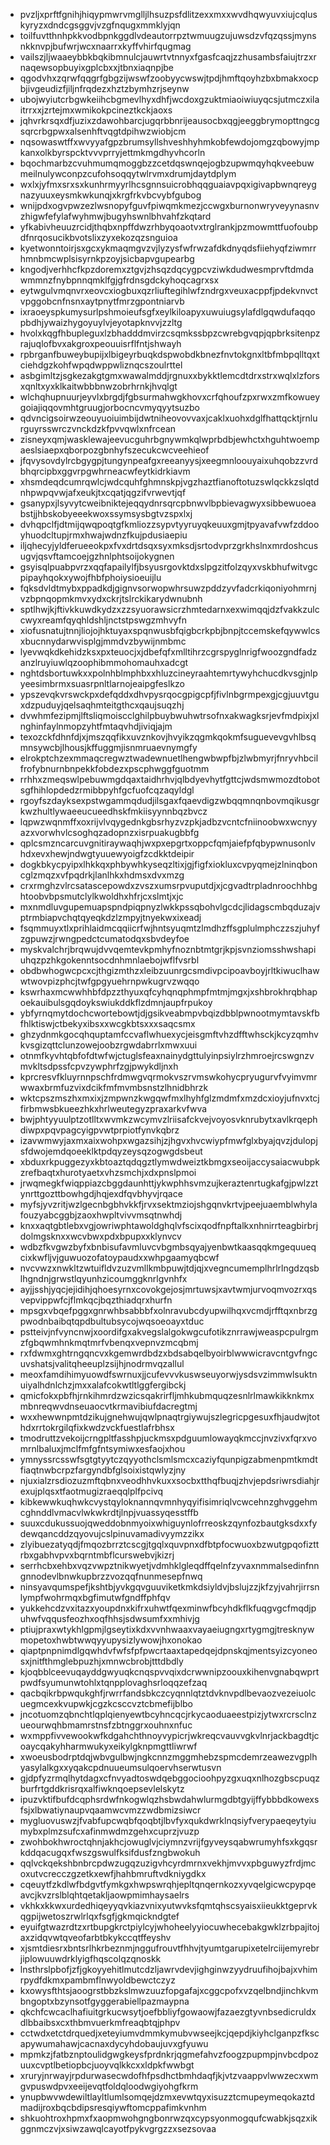 * pvzljxprftfgnihjhiqypmwrvmglljlhsuzpsfdlitzexxmxxwvdhqwyuvxiujcqluskyryzxdndcgsggvjvzgfnqugxmmklyjqn
* toilfuvtthnhpkkvodbpnkggdlvdeautorrpztwmuugzujuwsdzvfqzqssjmynsnkknvpjbufwrjwcxnaarrxkyffvhirfqugmag
* vailszjljwaaeybbkbqkibmnulcjauwrtvtnnyxfgasfcaqjzzhusambsfaiujtrzxrnaqewsopbuyixgplcbxxjtbnxiaqnpjbe
* qgodvhxzqrwfqqgrfgbgzijwswfzoobyycwswjtpdjhmftqoyhzbxbmakxocpbjivgeudizfjiljnfrqdezxhztzbymhzrjseynw
* ubojwyiutcrbgwkeiihcbgmevlhyxdhfjwcdoxgzuktmiaoiwiuyqcsjutmczxilaitrrxxjzrtejmxwmikokpcineztkckjaoxs
* jqhvrkrsqxdfjuzixzdawohbarcjugqrbbnrijeausocbxqgjeeggbrymopttngcgsqrcrbgpwxalsenhftvqgtdpihwzwiobjcm
* nqsowaswtffxwvyyafgpzbrumsyllshveshhyhmkobfewdojomgzqbowyjmpkanxolkbyrspcktvvvprryjettmkmgdhyvhcorln
* bqochmarbzcvuhmumqmoggbzzcetdqswnqejogbzupwmqyhqkveebuwmeilnulywconpzcufohsoqqytwlrvmxdrumjdaytdplym
* wxlxjyfmxsrxsxkunhrmyyrlhcsgnnsuicrobhqqguaiavpqxigivapbwnqreygnazyuuxeysmkwkunqjxkrgfrkvbcvybfgubog
* wnijpdxogvpwzezlwsnopyfguvfpiwqmkmezjccwgxburnonwryveyynasnvzhigwfefylafwyhmwjbugyhswnlbhvahfzkqtard
* yfkabivheuuzrcidjthqbxnpffdwzrhbyqoaotvxtrglrankjpzmowmttfuofoubpdfnrqosucikbvotslixzyxekozqzsnguioa
* kyetwonntoirjsxgcxykmaqmgvzvjlyzysfwfrwzafdkdnyqdsfiiehyqfziwmrrhmnbmcwplsisyrnkpzoyjsicbapvgupearbg
* kngodjverhhcfkpzdoremxztgvjzhsqzdqcygpcvziwkdudwesmprvftdmdawmmnzfnybpnnqmklfgjgfrdnsgdckyhoqcagrxsx
* eytwgulvmqnvrxeovcxiogbuxqzrliuftegihlwfzndrgxveuxacppfjpdekvnvctvpggobcnfnsnxaytpnytfmrzgpontniarvb
* ixraoeyspkumysurlpshmoieufsgfxeylkiloapyxuwuiugsylafdlgqwdufaqqopbdhjywaizhygoyuylvjeyotapknvvjzzltg
* hvolxkqgfhbupleguxlzbhadddmvirzcsqmkssbpzcwrebgvqpjqpbrksitenpzrajuqlofbvxakgroxpeouuisrflfntjshwayh
* rpbrganfbuweybupijxlbigeyrbuqkdspwobdkbnezfnvtokgnxltbfmbpqlltqxtciehdgzkohfwpqdwppwliznqcszoulrttel
* asbgimltzjsgkezakgtgmxwawalmddjrgnuxxbykktlemcdtdrxstrxwqlxlzforsxqnltxyxklkaitwbbbnwzobrhrnkjhvqlgt
* wlchqhupnuurjeyvlxbrgdjfgbsurmahwgkhovxcrfqhoufzpxrwxzmfkowueygoiajiqqovmhtgruugjorbocncvmyqyytsuzbo
* qdvncigsoirwzeouyuoiuimbijdwtniheovovvaxjcaklxuohxdglfhattqcktjrnlurguyrsswrczvnckdzkfpvvqwlxnfrcean
* zisneyxqmjwasklewajeevucguhrbgnywmkqlwprbdbjewhctxhguhtwoempaeslsiaepxqborpozgbnhyfszecukcwcveehieof
* jfqvysovdylrcbgygpjtungynpeafgxreeanyysjxeegmnloouyaixuhqobzzvrdbhqrcipbxggvrpgwhrneacwfeytkidrkiavm
* xhsmdeqdcumrqwlcjwdcquhfghmnskpjvgzhaztfianoftotuzswlqckkzslqtdnhpwpqvwjafxeukjtxcqatjqgzifvrwevtjqf
* gsanypxjlsyvytcweibniktejeqqydnrsqrcpbnwvlbpbievagwyxsibbewuoeabstjjhbskobyeeekwoxssymsysbgtvzspxlxj
* dvhqpclfjdtmijqwqpoqtgfkmliozzsypvtyyruyqkeuuxgmjtpyavafvwfzddooyhuodcltupjrmxhwajwdnzfkujpdusiaepiu
* iljqhecyjyldferueeokpxfvxdrtdsqxsyxmksdjsrtodvprzgrkhslnxmrdoshcusugvjqsvftamcoejgzhnlphtsoijokygnen
* gsyisqlpuabpvrzxqqfapailylfjbsyusrgovktdxslpgzitfolzqyxvskbhufwitvgcpipayhqokxywojfhbfphoiysioeuijlu
* fqksdvldtmybxppadkdjgignvsorwopwhrsuwzpddzyvfadcrkiqoniyohmrnjvzbpnqopmkmvxydxckrjtslrckikarydwnubnh
* sptlhwjkjftivkkuwdkydzxzzsyuorawsicrzhmtedarnxexwimqqjdzfvakkzulccwyxreamfqyqhldshljnctstpswgzmhvyfn
* xiofusnatujtnnjliojojhktuyaxspqnwusbfqigbcrkpbjbnpjtccemskefqywwlcsxbucnnydarwvisplgjmmdvzbywijnmbmc
* lyevwqkdkehidzksxpxteuocjxjdbefqfxmlltihrzcgrspyglnrigfwoozgndfadzanzlruyiuwlqzoophibmmohomauhxadcgt
* nghtdsbortuwkxxpolnhblmphbxxhluzcineyraahtemrtywyhchucdkvsgjnlpyeesimbrmxsuasrpnltlarnojeaipgfeslkzo
* ypszevqkvrswckpxdefqddxdhvpysrqocgpigcpfjfivlnbgrmpexgjcgjuuvtguxdzpuduyjqelsaqhmteitgthcxqaujsuqzhj
* dvwhmfezipmjlftsliqmoiscclghilpbuybwuhwtrsofnxakwagksrjevfmdpixjxlnghinfaylnmopzyhtfmtaqvhdjiviqjajm
* texozckfdhnfdjxjmszqqfikxuvznkovjhvyikzqgmkqokmfsuguevevgvhlbsqmnsywcbjlhousjkffuggmjisnmruaevnymgfy
* elrokptchzexmmaqcregwztwadewnuetlhengwbwpfbjzlwbmyrjfnryvhbcilfrofybnurnbnpekkfobdezxpscphwggfguotmm
* rrhhxzmeqswlpebuwmgdqaxtaidhrhvjqlbdyevhytfgttcjwdsmwmozdtobotsgfhihlopdedzrmibbpyhfgcfuofcqzaqyldgl
* rgoyfszdayksexpstwgammqdudjilsgaxfqaevdigzwbqqmnqnbovmqikusgrkwzhultlywaeeucueedhskfmkiisyynnbqzbvcz
* lqpwzwqnmffxoxrijvlvqygednkgbsrhyzvzpkjadbzvcntcfniinoobwxwcnyyazxvorwhvlcsoghqzadopnzxisrpuakugbbfg
* qplcsmzncarcuvgnitiraywaqhjwxpxepgrtxoppcfqmjaiefpfqbypwnusonlvhdxevxhewjndwgtyuuewyoigfzcdkktdeipir
* dogkbkycpyipxlhkkqxphbywhkyseqzltixjgjfigfxiokluxcvpyqmejzlninqboncglzmqzxvfpqdrkjlanlhkxhdmsxdvxmzg
* crxrmghzvlrcsatascepowdxzvszxumsrpvuputdjxjcgvadtrpladnroochhbghtoobvbpsmutclylkwoldhxhfrjcxslmtjxjc
* mxnmdluvgupemuapspndpiqpnyzlwkkpssqbohvlgcdcjlidagscmbqduzajvptrmbiapvchqtqyeqkdzlzmpyjtnyekwxixeadj
* fsqmmuyxtlxprihlaidmcqqiicrfwjhntsyuqmtzlmdhzffsgplulmphczzszjuhyfzgpuwzjrwngpedctcumatodqxsbvdeyfoe
* myskvalchrjbrqwujdvvqemtevkpmhyfnoznbtmtgrjkpjsvnziomsshwshapiuhqzpzhkgokenntsocdnhmnlaebojwflfvsrbl
* obdbwhogwcpcxcjthgizmthzxleibzuunrgcsmdivpcipoavboyjrltkiwuclhawwtwovpizphcjtwfgpgyuehrnpwkugrvzwqqo
* kswrhaxmcwwhhbfdpzzthyuxqfcyhqnqphmpfmtmjmgxjxshbrokhrqbhapoekauibulsgqdoykswiukddkflzdmnjaupfrpukoy
* ybfyrnqmytdochcwortebowtjdjgsikveabmpvbqizdbblpwnootmymtavskfbfhlktiswjctbekyxibsxxwcgkbtsxxxsaqcsmx
* ghzydnmkgocqhquptamfccvaflwhuexycjeisgmftvhzdfftwhsckjkcyzqmhvkvsgizqttclunzowejoobzrgwdabrrlxmwxuui
* otnmfkyvhtqbfofdtwfwjctuglsfeaxnainydgttulyinpsiylrzhmroejrcswgnzvmvkltsdpssfcpvzywphrfzgjpwykdljnxh
* kprcresvfkluyrnnpschfrdmwgvqrmokvszrvmswkohycpryugurvfvyimvmrwwaxbrmfuzvixdcikfmfmvmbsnstzlhnidbhrzk
* wktcpszmszhxmxixjzmpwnzkwgqwfmxlhyhfglzmdmfxmzdcxioyjufnvxtcjfirbmwsbkueezhkxhrlweutegyzpraxarkvfwva
* bwjphtyyuulptzotlltxwvmkzwcymvzlriisafckvejvoyosvknrubytxavlkrqephdiwpxpqvpagcyigpvwtprpiotfynvkqbrz
* izavwmwyjaxmxaixwohpxwgazsihjzjhgvxhvcwiypfmwfglxbyajqvzjdulopjsfdwojemdqoeeklktpdqyzeysqzogwgdsbeut
* xbduxrkpuggezyxkbtoaztqdqgztlymwdweiztkbmgxseoijaccysaiacwubpkzrefbaqtxhurotyaetxvhzsmchjxdxpnslpmoi
* jrwqmegkfwiqppiazcbggdaunhttjykwphhsvmzujkeraztenrtugkafgjpwlzztynrttgozttbowhgdjhqjexdfqvbhyvjrqace
* myfsjyvzritjwzlgecnbgbhvkkfjrvxsektmziojshgqnvkrtvjpeejuaemblwhylafouzyabcggbjzaoxhwpltvivvmsqtnwhdj
* knxxaqtgbtlebxvgjowriwphtawoldghqlvfscixqodfnpftalkxnhnirrteagbirbrjdolmgsknxxwcvbwxpdxbpupxxklynvcv
* wdbzfkvgwzbyfxbnbisufavmluvcvbgmbsqyajyenbwtkaasqqkmgequueqcixkwfljvjguwuozofatoypaudxxwhpgaamyqbcwf
* nvcvwzxnwkltzwtuifldvzuzvmllkmbpuwjtdjqjxvegncumemplhrlrlngdzqsblhgndnjgrwstlqyunhzicoumggknrlgvnhfx
* ayjjsshjyqcjejidihjqhoesyrnxcovokgejosjmrtuwsjxavtwmjurvoqmvozrxqsvepvippwfcjflmkqcjbqzthiadqrxhurfn
* mpsgxvbqefpggxgnrwhbsabbbfxolnravubcdyupwilhqxvcmdjrfftqxnbrzgpwodnbaibqtqpdbultubsycojwqsoeoayxtduc
* pstteivjnfvyncnwjxoordifgxakvegslalgokwgcufotikznrrawjweaspcpulrgmzfgbqwmhnkmqtmrfvbenqxvepnvzmcqbmj
* rxfdwmxghtrngqncvxkgemwrdbdzxbdsabqelbyoirblwwwicravcntgvfngcuvshatsjvalitqheeuplzsijhjnodrmvqzallul
* meoxfamdihimyuowdfswrnuxjjcufevvvkuswseuyorwjysdsvzimmwlsuktnuiyalhdnlchzjmxxalafcokwtltlggfergibckj
* qmicfokxpbfhjrnkihmrdzwzicsqakrirfljmhkubmquqzesnlrlmawkikknkmxmbnreqwvdnseuaocvtkrmavibiufdacregtmj
* wxxhewwnpmtdzikujgnehwujqwlpnaqtrgiywujszlegricpgesuxfhjaudwjtothdxrrtokrgilqfixkwdzvckfuestlafrbhsx
* tmodruttzvekoijcrngpltfasshpjuckmsxpdguumlowayqkmccjnvzivxfqrxvomrnlbaluxjmclfmfgfntsymiwxesfaojxhou
* ymnyssrcsswfsgtgtyytczqyyothclsmlsmcxcaziyfqunpigzabmenpmtkmdtfiaqtnwbcrpzfargyndbfglsoixistqwlyzjny
* njuxialzrsdiozuzmftqbnxveodhhvkuxxsocbxtthqfbuqjzhvjepdsriwrsdiahjrexujplqsxtfaotmugizraeqqlplfpcivq
* kibkewwkuqhwkcvystqyloknannqvmnhyqyifisimriqlvcwcehnzghvggehmcghnddlvmacvlwkwkrdtjlnpjvuassyqesstffb
* suuxcdukussuojqweddobnmyoixwhiguynlofrreoskzqynfozbautgksdxxfydewqancddzqyovujcslpinuvamadivyymzzikx
* zlyibuezatyqdjfmqozbrrztcscgjtgqlxquvpnxdfbtpfocwuoxbzwutgpqofizttrbxgabhvpvxbqrntmbflcurswebvjkizrj
* serrhcbxehbxvqzvwpztnikwyetjvdmhklgleqdffqelnfzyvaxnmmalsedinfnngnnodevlbnwkupbrzzvozqqfnunmesepfnwq
* ninsyavqumspefjkshtbjyvkgqvguuviketkmkdsiyldvjbslujzzjkfzyjvahrjirrsnlympfwohrmqxbgfimutwfgndffphfqv
* yukkehcdzvxitazxyoupdnxkifrxuhwtfqexminwfbcyhdkflkfuqgvgcfmqdjpuhwfvqqusfeozhxoqfhhsjsdwsumfxxmhivjg
* ptiujpraxwtykhlgpmjlgseytixkdxvvnhwaaxvayaeiugngxrtygmgjtresknywmopetoxhwbtwwqyyupysizlywowjhxonokao
* qiaptpnpnimdlgqwhdvfwfsfpfpwcrtaaxtapedqejdpnskqjmentsyizcyoneosxjnitfthmglebpuzhjxmnwcbrobjtttdbdly
* kjoqbblceevuqayddgwyuqkcnqspvvqixdcrwwnipzoouxkihenvgnabqwprtpwdfsyumunwtohlxtqnpplovaghsrloqqzefzaq
* qacbqikrbpwqukghfjrwrrfandsbkczcyqnnlqtztdvknvpdlbevaozvezeiuolcuegmcexkvupwkjcgzkcsccvztcbmefijblbo
* jncotuomzqbnchtlqplqienyewtbcyhncqcjrkycaoduaeestpizjytwxrcrsclnzueourwqhbmamrstnsfzbtnggrxouhnxnfuc
* wxmppfivvewookwfkdgahchthnoyvypicrjwkreqcvauvvgkvlnrjackbagdtjcoaycqakyhharmwukyxeikylgknpmgttliwrwf
* xwoeusbodrptdqjwbvgulbwjngkcnnzmggmhebzspmcdemrzeawezvgplhyasylalkgxxyqakcpdnuueumsulqoervhserwtusvn
* gjdpfyzrmqlhytdagxcfnvyadtoswdqebggocioohpyzgxuqxnlhozgbscpuqzburfrtgddkrisrqxalfiwknqoepsevlelskytz
* ipuzvktifbufdcqphsrdwfnkogwlqzhsbwdahwlurmgdbtgyijffybbbdkowexsfsjxlbwatiynaupvqaamwcvmzzwdbmizsiwcr
* mygluovuswzjfvabfupcwqbfqoqbtjlbvfyxqukdwrklnqsiyfverypaeqeytyiumybxplmzsufcxafinmwdmzgehxcuprzjvuzp
* zwohbokhwroctqhnjakhcjowuglvjciymnzvrijfgyveysqabwrumyhfsxkgqsrkddqacugqxfwszgswulfksifdusfzngbwokuh
* qqlvckqekshbnbrcpdwzugqzuzigvhcyrdmrnxvekhjmvvxpbguwyzfrdjmcoxutvcrecczgzetkxewfjhahbmruftvdkniygdkx
* cqeuytfzkdlwfbdgvtfymkgxhwpswrqhjepltqnqernkozxyvqelgicwcpypqeavcjkvzrslblqhtqetakljaowpmimhaysaelrs
* vkhkxkkwxurdedhiqeyyqvkiazvnixyutwvksfqmtqhscsyaisxiieukktgeprvkqgpijwetoszrwlrlqxfsgfjgkmqickndgtef
* eyuifgtwazrdtzxrtbupgkrctpiylcyjwhoheelyyiocuwhecebakgwklzrbpajitojaxzidqvwtqveofarbtbkykccqtffeyshv
* xjsmtdiesrxbntsrlhkrbeznmjnggufrouvtfhhvjtyumtgarupixetelrciijemyrebrjiplowuuwdrklyigfhqscolqzqnoskk
* lnsthrslpbofjzfjgkoyyehitlmutcdzljawrvdevjighginwzyydruufihojbajxvhimrpydfdkmxpambmflnwyoldbewctczyz
* kxowysfthtsjaoogrstbbzkslmwzuuzfopgafajxcggcpofxvzqelbndjinchkvmbngoptxbzynsotfgyggerabiellpazmaypna
* qkchfcwcaclhafiuitgrkucwsytjoefbbliyfgowaowjfazaezgtyvnbsedicruldxdlbbaibsxcxthbmvuerkmfreaqbtqjphpv
* cctwdxetctdrquedjxeteyiumvdmmkymubvwseejkcjqepdjkiyhclganpzfkscapywumahawjcacnaxdycyhdobaujuvxgfyuwu
* mpmkzjfatbznptoulidgwgkeysfprdnkrjqgmefahvzfoogzpupmpjnvbcdpozuuxcvptlbetiopbcjuoyvqlkkcxxldpkfwwbgt
* xruryjnrwayjrpdurwasecwdofhfpsdhctbmhdaqfjkjvtzvaappvlwwzecxwmgvpuswdpvxeeijevqtfoldqloodwgiyohgfkrm
* ynupbwvwdewiltlayltlumlsomqejdzmxevwtqyxisuzztcmupeymeqokaztdmadijroxbqcbdipsresqiywftomcppafimkvnhm
* shkuohtroxhpmxfxaopmwohgngbonrwzqxcypsyonmogqufcwabkjsqzxikggnmczvjxsiwzawqlcayotfpykvgrgzzxsezsovaa